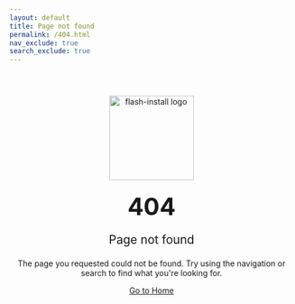 ```yaml
---
layout: default
title: Page not found
permalink: /404.html
nav_exclude: true
search_exclude: true
---
```


<div style="text-align: center; margin: 4em 0;">
  <img src="{{ site.baseurl }}/assets/logo.png" alt="flash-install logo" style="width: 150px; height: 150px;">
  
  <h1 style="font-size: 3em; margin: 0.5em 0;">404</h1>
  
  <p style="font-size: 1.5em; margin-bottom: 1em;">Page not found</p>
  
  <p>The page you requested could not be found. Try using the navigation or search to find what you're looking for.</p>
  
  <a href="{{ site.baseurl }}/" class="btn">Go to Home</a>
</div>
